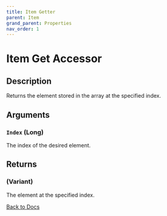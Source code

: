 ```yaml
---
title: Item Getter
parent: Item
grand_parent: Properties
nav_order: 1
---
```


# Item Get Accessor

## Description
Returns the element stored in the array at the specified index.

## Arguments
### `Index` (Long) 
The index of the desired element.

## Returns
### (Variant) 
The element at the specified index.

[Back to Docs](https://senipah.github.io/VBA-Better-Array/)